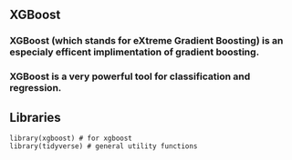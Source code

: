## XGBoost
### XGBoost (which stands for eXtreme Gradient Boosting) is an especialy efficent implimentation of gradient boosting.
### XGBoost is a very powerful tool for classification and regression.

## Libraries
    library(xgboost) # for xgboost
    library(tidyverse) # general utility functions
